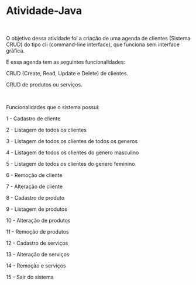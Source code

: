 # Atividade-Java
<br>

O objetivo dessa atividade foi a criação de uma agenda de clientes (Sistema CRUD) do tipo cli (command-line interface), que funciona sem interface gráfica.

E essa agenda tem as seguintes funcionalidades:

CRUD (Create, Read, Update e Delete) de clientes.

CRUD de produtos ou serviços.

<br>

Funcionalidades que o sistema possuí:

1 - Cadastro de cliente

2 - Listagem de todos os clientes

3 - Listagem de todos os clientes de todos os generos

4 - Listagem de todos os clientes do genero masculino

5 - Listagem de todos os clientes do genero feminino

6 - Remoção de cliente

7 - Alteração de cliente

8 - Cadastro de produto

9 - Listagem de produtos

10 - Alteração de produtos

11 - Remoção de produtos

12 - Cadastro de serviços

13 - Alteração de serviços

14 - Remoção e serviços

15 - Sair do sistema

<br>
